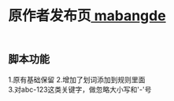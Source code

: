 <!--AUTO_NAVIGATION_PLEASE_DONT_DELETE_IT-->
<!--AUTO_SHIELDS_PLEASE_DONT_DELETE_IT-END-->
<!--AUTO_HISTORY_PLEASE_DONT_DELETE_IT-->
<!--AUTO_HISTORY_PLEASE_DONT_DELETE_IT-END-->
<img height=6px width="100%" src="https://media.chatgptautorefresh.com/images/separators/gradient-aqua.png?latest">

# 原作者发布页[ mabangde](https://greasyfork.org/zh-CN/scripts/465200)

<img height=6px width="100%" src="https://media.chatgptautorefresh.com/images/separators/gradient-aqua.png?latest">

## 脚本功能
1.原有基础保留
2.增加了划词添加到规则里面  
3.对abc-123这类关键字，做忽略大小写和'-'号

<!--AUTO_自动翻译_PLEASE_DONT_DELETE_IT-END-->

<!--FOOTER-->

<!--FOOTER--END-->
